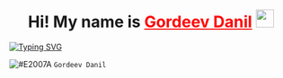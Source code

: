<h1 align="center">Hi! My name is <a href="https://dangor220.github.io/" style="color: red" target="_blank">Gordeev Danil</a> 
<img src="https://github.com/blackcater/blackcater/raw/main/images/Hi.gif" height="32"/></h1>

[![Typing SVG](https://readme-typing-svg.herokuapp.com?size=30&duration=4000&color=CB504C&center=true&width=820&lines=I'm%20a%20frontend%20developer)](https://git.io/typing-svg)


![#E2007A](https://dangor220.github.io/) `Gordeev Danil`